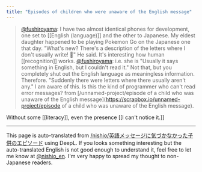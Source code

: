 ```yaml
---
title: "Episodes of children who were unaware of the English message"
---
```


> [@fushiroyama](https://twitter.com/fushiroyama/status/1514776372643737607): I have two almost identical phones for development, one set to [[English (language)]] and the other to Japanese. My eldest daughter happened to be playing Pokemon Go on the Japanese one that day.
> "What's new? There's a description of the letters where I don't usually write! 🤭"
> He said. It's interesting how human [[recognition]] works.
> [@fushiroyama](https://twitter.com/fushiroyama/status/1514777385367142402): i.e. she is
> "Usually it says something in English, but I couldn't read it."
> Not that, but you completely shut out the English language as meaningless information. Therefore.
> "Suddenly there were letters where there usually aren't any."
> I am aware of this. Is this the kind of programmer who can't read error messages?
from [/unnamed-project/episode of a child who was unaware of the English message](https://scrapbox.io/unnamed-project/episode of a child who was unaware of the English message).

Without some [[literacy]], even the presence [[I can't notice it.]]

---
This page is auto-translated from [/nishio/英語メッセージに気づかなかった子供のエピソード](https://scrapbox.io/nishio/英語メッセージに気づかなかった子供のエピソード) using DeepL. If you looks something interesting but the auto-translated English is not good enough to understand it, feel free to let me know at [@nishio_en](https://twitter.com/nishio_en). I'm very happy to spread my thought to non-Japanese readers.